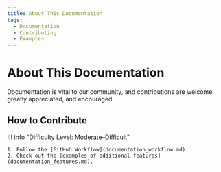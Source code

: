```yaml
---
title: About This Documentation
tags:
  - Documentation
  - Contributing
  - Examples
---
```


# About This Documentation

Documentation is vital to our community, and contributions are welcome, greatly appreciated, and encouraged. 

## How to Contribute

<!--
!!! info "Difficulty Level: Easy–Moderate"

    1. Start with [this documentation template](documentation_template.md).
    2. Edit the template, and save the file.
    3. [Join our Slack](https://join.slack.com/t/archipelagocommons/shared_invite/zt-1g66bqxbl-trkVHyaWJDxwIyj99MMTMg).
    4. Share the new documentation file in the #archipelago-documentation Slack channel.
-->

!!! info "Difficulty Level: Moderate–Difficult"

    1. Follow the [GitHub Workflow](documentation_workflow.md).
    2. Check out the [examples of additional features](documentation_features.md).

